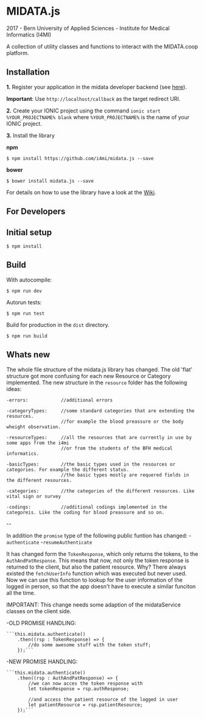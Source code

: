 MIDATA.js
=========

2017 - Bern University of Applied Sciences - Institute for Medical Informatics (I4MI)

A collection of utility classes and functions to interact with the MIDATA.coop platform.

**Installation**
---
**1.** Register your application in the midata developer backend (see [here](https://test.midata.coop/#/developer/guide "MIDATA Developer Guide")).

**Important**: Use `http://localhost/callback` as the target redirect URI.

**2.** Create your IONIC project using the command `ionic start %YOUR_PROJECTNAME% blank` where `%YOUR_PROJECTNAME%` is the name of your IONIC project. 

**3.** Install the library

**npm**

`$ npm install https://github.com/i4mi/midata.js --save`

**bower** 

`$ bower install midata.js --save`

For details on how to use the library have a look at the [Wiki](https://github.com/i4mi/midata.js/wiki/Usage-(IONIC-2) "MIDATA.js Wiki").

**For Developers**
--

**Initial setup**
---
    $ npm install

**Build**
--

With autocompile:

    $ npm run dev

Autorun tests:

    $ npm run test

Build for production in the `dist` directory.

    $ npm run build

**Whats new**
---
The whole file structure of the midata.js library has changed. The old 'flat' structure got more confusing for each new Resource or Category implemented. The new structure in the `resource` folder has the following ideas:

    -errors:            //additional errors

    -categoryTypes:     //some standard categories that are extending the resources.
                        //for example the blood preassure or the body wheight observation.

    -resourceTypes:     //all the resources that are currently in use by some apps from the i4mi
                        //or from the students of the BFH medical informatics.

    -basicTypes:        //the basic types used in the resources or categories. For example the different status.
                        //the basic types mostly are requered fields in the different resources.

    -categories:        //the categories of the different resources. Like vital sign or survey

    -codings:           //additional codings implemented in the categoreis. Like the coding for blood preassure and so on.

--

In addition the `promise` type of the following public funtion has changed: 
    -`authenticate`
    -`resumeAuthenticate`

It has changed form the `TokenResponse`, which only returns the tokens, to the `AuthAndPatResponse`. This means that now, not only the token response is returned to the client, but also the patient resource. Why? There always existed the `fetchUserInfo` function which was executed but never used. Now we can use this function to lookup for the user information of the logged in person, so that the app doesn't have to execute a similar funciton all the time. 

IMPORTANT: This change needs some adaption of the midataService classes on the client side.

-OLD PROMISE HANDLING:

    ```this.midata.authenticate()
        .then((rsp : TokenResponse) => {
            //do some awesome stuff with the token stuff;
        });```
    
-NEW PROMISE HANDLING:

    ```this.midata.authenticate()
        .then((rsp : AuthAndPatResponse) => {
            //we can now acces the token response with
            let tokenResponse = rsp.authResponse;
            
            //and access the patient resource of the logged in user
            let patientResource = rsp.patientResource;
        });```
    
